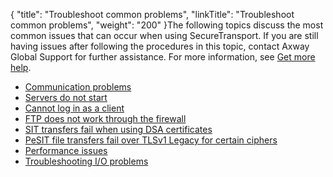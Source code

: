 {
    "title": "Troubleshoot common problems",
    "linkTitle": "Troubleshoot common problems",
    "weight": "200"
}The following topics discuss the most common issues that can occur when using <span class="mc-variable axway_variables.Component_Short_Name variable">SecureTransport</span>. If you are still having issues after following the procedures in this topic, contact <span class="mc-variable axway_variables.Company_Name variable">Axway</span> Global Support for further assistance. For more information, see <a href="#top" class="MCXref xref">Get more help</a>.

-   <a href="t_st_communicationproblems" class="MCXref xref">Communication problems</a>
-   <a href="t_st_servicesdonotstart" class="MCXref xref">Servers do not start</a>
-   <a href="t_st_cannotloginasclient" class="MCXref xref">Cannot log in as a client</a>
-   <a href="t_st_ftpdoesnotworkthroughfirewall" class="MCXref xref">FTP does not work through the firewall</a>
-   <a href="sit-dsa-certificate" class="MCXref xref">SIT transfers fail when using DSA certificates</a>
-   <a href="t_st_pesittransferstocftfail" class="MCXref xref">PeSIT file transfers fail over TLSv1 Legacy for certain ciphers</a>
-   <a href="t_st_performanceissues" class="MCXref xref">Performance issues</a>
-   <a href="stfs-retries" class="MCXref xref">Troubleshooting I/O problems</a>
